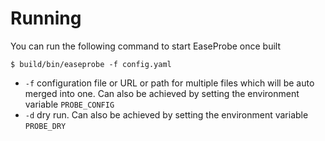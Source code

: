 # Running

You can run the following command to start EaseProbe once built

```shell
$ build/bin/easeprobe -f config.yaml
```

* `-f` configuration file or URL or path for multiple files which will be auto merged into one. Can also be achieved by setting the environment variable `PROBE_CONFIG`
* `-d` dry run. Can also be achieved by setting the environment variable `PROBE_DRY`
